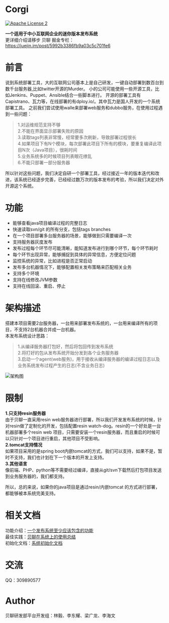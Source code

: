 Corgi
=======

[![Apache License 2](https://img.shields.io/github/license/mashape/apistatus.svg)](https://github.com/kevinYin/Corgi/blob/master/LICENSE)

**一个适用于中小互联网企业的迷你版本发布系统**  
更详细介绍请移步 贝聊 掘金专栏：https://juejin.im/post/5992b3386fb9a03c5c701fe6

# 前言
说到系统部署工具，大的互联网公司基本上是自己研发，一键自动部署到数百台到数千台服务器,比如twitter开源的Murder。
小的公司可能使用一些开源工具，比如Jenkins、Puppet、Ansible结合一些脚本进行。
开源的部署工具有Capistrano、瓦力等，在线部署的有dploy.io/。其中瓦力是国人开发的一个系统部署工具。
之前我们尝试使用walle来部署web服务和dubbo服务，在使用过程遇到一些问题：  

> 1.对运维规范支持不够  
> 2.不能在界面显示部署失败的原因  
> 3.读取tags列表非常慢，经常要多次刷新，导致部署过程很长  
> 4.如果项目下有N个模块，每次部署此项目下所有的模块，要重复编译此项目N次（Java项目），很耗时间  
> 5.业务系统多的时候项目列表眼花缭乱  
> 6.不能只部署一部分服务器  

所以针对这些问题，我们决定自研一个部署工具，经过接近一年的版本迭代和改进，该系统已经逐步完善，已经经过数万次的版本发布的考验，所以我们决定对外开源这个系统。

# 功能

- 能够查看java项目编译过程的完整日志  
- 快速读取svn/git 的所有分支，包括tags branches  
- 在一个项目部署多台服务器的场景，能够做到只需要编译一次  
- 支持服务器灰度发布
- 发布过程每个环节尽可能清晰，能知道发布进行到哪个环节，每个环节耗时
- 每个环节出现异常，能够捕捉到具体的异常信息，方便定位问题
- 监控系统的异常，比如进程是否正常启动
- 发布多台机器情况下，能够配置相关发布策略来匹配相关业务
- 支持多个环境  
- 支持在线修改JVM参数  
- 支持在线回滚、重启、停止

# 架构描述
搭建本项目需要2台服务器，一台用来部署发布系统的，一台用来编译所有的项目，不支持2台机器合并成一台机器。  
本发布系统设计思路：
> 1.从编译服务器打包好，然后将包回传到发布系统  
> 2.将打好的包从发布系统开始分发到各个业务服务器  
> 3.启动一个agent(web服务)，用于接收从编译服务器的编译过程日志以及业务系统发布过程产生的日志(不含业务日志)   

![架构图](http://7xrmyq.com1.z0.glb.clouddn.com/deploy.png)

# 限制
**1.只支持resin服务器**  
由于贝聊一直采用resin web服务器进行部署，所以我们开发发布系统的时候，针对resin做了定制化的开发，包括配置resin watch-dog。resin的一个好处是一台机器部署多个resin web
项目，只需要安装一个resin服务器，而且重启的时候可以只针对一个项目进行重启，其他项目不受影响。  
**2.tomcat支持情况**  
如果项目采用的是spring boot内嵌tomcat的方式，我们可以支持，如果不是，暂时不支持，我们也计划在下一个版本的开发上支持。  
**3.其他语言**  
像前端、PHP、python等不需要经过编译，直接从git/svn下载然后打包项目发送到业务服务器的，我们都支持。

所以，总的来说，如果你的java项目是通过resin/内嵌tomcat 的方式进行部署，都能够被本系统完美支持。

# 相关文档
功能介绍：[一个发布系统至少应该包含的功能](/doc/a-deployment-system.md)    
最佳实践：[贝聊在系统上的使用总结](/doc/best-practice-in-BL.md)  
初始化文档：[系统初始化文档](/doc/init.md)

# 交流
QQ：309890577

# Author
贝聊研发部平台开发组：林毅、李东耀、梁广龙、李海文  

